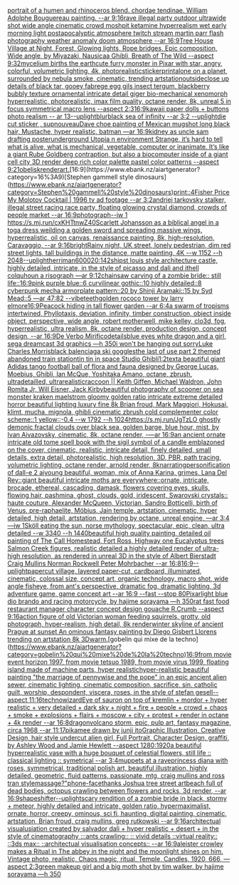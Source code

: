 [portrait of a humen and rhinoceros blend. chordae tendinae. William Adolphe Bouguereau painting. --ar 9:16](https://www.ebank.nz/aiartgenerator?category=portrait%20of%20a%20humen%20and%20rhinoceros%20blend.%20chordae%20tendinae.%20William%20Adolphe%20Bouguereau%20painting.%20--ar%209%3A16)[rave illegal party outdoor ultrawide shot wide angle cinematic crowd moshpit ketamine hyperrealism wet early morning light postapocalyptic atmosphere twitch stream martin parr flash photography  weather anomaly doom atmosphere --ar 16:9](https://www.ebank.nz/aiartgenerator?category=rave%20illegal%20party%20outdoor%20ultrawide%20shot%20wide%20angle%20cinematic%20crowd%20moshpit%20ketamine%20hyperrealism%20wet%20early%20morning%20light%20postapocalyptic%20atmosphere%20twitch%20stream%20martin%20parr%20flash%20photography%20%20weather%20anomaly%20doom%20atmosphere%20--ar%2016%3A9)[Tree House Village at Night, Forest, Glowing lights, Rope bridges, Epic composition, Wide angle, by Miyazaki, Nausicaa Ghibli, Breath of The Wild --aspect 9:32](https://www.ebank.nz/aiartgenerator?category=Tree%20House%20Village%20at%20Night%2C%20Forest%2C%20Glowing%20lights%2C%20Rope%20bridges%2C%20Epic%20composition%2C%20Wide%20angle%2C%20by%20Miyazaki%2C%20Nausicaa%20Ghibli%2C%20Breath%20of%20The%20Wild%20--aspect%209%3A32)[mycelium births the earth](https://www.ebank.nz/aiartgenerator?category=mycelium%20births%20the%20earth)[cute furry monster in Pixar with star, angry, colorful, volumetric lighting, 4k, photorealistic](https://www.ebank.nz/aiartgenerator?category=cute%20furry%20monster%20in%20Pixar%20with%20star%2C%20angry%2C%20colorful%2C%20volumetric%20lighting%2C%204k%2C%20photorealistic)[sticker](https://www.ebank.nz/aiartgenerator?category=sticker)[print](https://www.ebank.nz/aiartgenerator?category=print)[alone on a planet, surrounded by nebula smoke, cinematic, trending artstation](https://www.ebank.nz/aiartgenerator?category=alone%20on%20a%20planet%2C%20surrounded%20by%20nebula%20smoke%2C%20cinematic%2C%20trending%20artstation)[outside](https://www.ebank.nz/aiartgenerator?category=outside)[close up details of black tar, gooey fabrege egg gils insect tergum, blackberry bubbly texture ornamental intricate detail giger bio-mechanical xenomorph hyperrealistic, photorealistic, imax film quality, octane render, 8k, unreal 5 in focus symmetrical macro lens --aspect 2:3](https://www.ebank.nz/aiartgenerator?category=close%20up%20details%20of%20black%20tar%2C%20gooey%20fabrege%20egg%20gils%20insect%20tergum%2C%20blackberry%20bubbly%20texture%20ornamental%20intricate%20detail%20giger%20bio-mechanical%20xenomorph%20hyperrealistic%2C%20photorealistic%2C%20imax%20film%20quality%2C%20octane%20render%2C%208k%2C%20unreal%205%20in%20focus%20symmetrical%20macro%20lens%20--aspect%202%3A3)[16:9](https://www.ebank.nz/aiartgenerator?category=16%3A9)[kawaii paper dolls + buttons photo realism -- ar 13](https://www.ebank.nz/aiartgenerator?category=kawaii%20paper%20dolls%20%2B%20buttons%20photo%20realism%20--%20ar%2013)[--uplight](https://www.ebank.nz/aiartgenerator?category=--uplight)[blur](https://www.ebank.nz/aiartgenerator?category=blur)[black sea of infinity --ar 3:2 --uplight](https://www.ebank.nz/aiartgenerator?category=black%20sea%20of%20infinity%20--ar%203%3A2%20--uplight)[die cut sticker , sup](https://www.ebank.nz/aiartgenerator?category=die%20cut%20sticker%20%2C%20sup)[nouveau](https://www.ebank.nz/aiartgenerator?category=nouveau)[Dave choe painting of Mexican mugshot long black hair, Mustache, hyper realistic, batman —ar 16:9](https://www.ebank.nz/aiartgenerator?category=Dave%20choe%20painting%20of%20Mexican%20mugshot%20long%20black%20hair%2C%20Mustache%2C%20hyper%20realistic%2C%20batman%20%E2%80%94ar%2016%3A9)[kidney as uncle sam drafting poster](https://www.ebank.nz/aiartgenerator?category=kidney%20as%20uncle%20sam%20drafting%20poster)[underground Utopia n environment  Strange,  it’s hard to tell what is alive, what is mechanical, vegetable, computer or inanimate. It’s like a giant Rube Goldberg contraption, but also a biocomputer inside of a giant cell city 3D render deep rich color palette pastel color patterns --aspect 9:21](https://www.ebank.nz/aiartgenerator?category=underground%20Utopia%20n%20environment%20%20Strange%2C%20%20it%E2%80%99s%20hard%20to%20tell%20what%20is%20alive%2C%20what%20is%20mechanical%2C%20vegetable%2C%20computer%20or%20inanimate.%20It%E2%80%99s%20like%20a%20giant%20Rube%20Goldberg%20contraption%2C%20but%20also%20a%20biocomputer%20inside%20of%20a%20giant%20cell%20city%203D%20render%20deep%20rich%20color%20palette%20pastel%20color%20patterns%20--aspect%209%3A21)[obelisk](https://www.ebank.nz/aiartgenerator?category=obelisk)[render](https://www.ebank.nz/aiartgenerator?category=render)[art.](https://www.ebank.nz/aiartgenerator?category=art.)[16:9](https://www.ebank.nz/aiartgenerator?category=16%3A9)[Stephen gammell style dinosaurs](https://www.ebank.nz/aiartgenerator?category=Stephen%20gammell%20style%20dinosaurs)[print::4](https://www.ebank.nz/aiartgenerator?category=print%3A%3A4)[Fisher Price My Molotov Cocktail | 1996 tv ad footage --ar 3:2](https://www.ebank.nz/aiartgenerator?category=Fisher%20Price%20My%20Molotov%20Cocktail%20%7C%201996%20tv%20ad%20footage%20--ar%203%3A2)[andriej tarkovsky stalker, illegal street racing race party, floating glowing crystal diamond, crowds of people market --ar 16:9](https://www.ebank.nz/aiartgenerator?category=andriej%20tarkovsky%20stalker%2C%20illegal%20street%20racing%20race%20party%2C%20floating%20glowing%20crystal%20diamond%2C%20crowds%20of%20people%20market%20--ar%2016%3A9)[photograph](https://www.ebank.nz/aiartgenerator?category=photograph)[--iw 1 <https://s.mj.run/cxKHTtnwZ40>](https://www.ebank.nz/aiartgenerator?category=--iw%201%20%3Chttps%3A//s.mj.run/cxKHTtnwZ40%3E)[Scarlett Johansson as a biblical angel in a toga dress weilding a golden sword and spreading massive wings, hyperrealistic, oil on canvas, renaissance painting, 8k, high-resolution, Caravaggio, --ar 9:16](https://www.ebank.nz/aiartgenerator?category=Scarlett%20Johansson%20as%20a%20biblical%20angel%20in%20a%20toga%20dress%20weilding%20a%20golden%20sword%20and%20spreading%20massive%20wings%2C%20hyperrealistic%2C%20oil%20on%20canvas%2C%20renaissance%20painting%2C%208k%2C%20high-resolution%2C%20Caravaggio%2C%20--ar%209%3A16)[bright](https://www.ebank.nz/aiartgenerator?category=bright)[Rainy night, UK street, lonely pedestrian, dim red street lights, tall buildings in the distance, matte painting, 4K  --w 1152 --h 2048](https://www.ebank.nz/aiartgenerator?category=Rainy%20night%2C%20UK%20street%2C%20lonely%20pedestrian%2C%20dim%20red%20street%20lights%2C%20tall%20buildings%20in%20the%20distance%2C%20matte%20painting%2C%204K%20%20--w%201152%20--h%202048)[--uplight](https://www.ebank.nz/aiartgenerator?category=--uplight)[herriman](https://www.ebank.nz/aiartgenerator?category=herriman)[6000](https://www.ebank.nz/aiartgenerator?category=6000)[20:14](https://www.ebank.nz/aiartgenerator?category=20%3A14)[2](https://www.ebank.nz/aiartgenerator?category=2)[ship](https://www.ebank.nz/aiartgenerator?category=ship)[st louis style architecture castle, highly detailed, intricate, in the style of picasso and dali and ithell colquhoun a risograph —ar 9:12](https://www.ebank.nz/aiartgenerator?category=st%20louis%20style%20architecture%20castle%2C%20highly%20detailed%2C%20intricate%2C%20in%20the%20style%20of%20picasso%20and%20dali%20and%20ithell%20colquhoun%20a%20risograph%20%E2%80%94ar%209%3A12)[chainsaw carving of a zombie bride:: still life::](https://www.ebank.nz/aiartgenerator?category=chainsaw%20carving%20of%20a%20zombie%20bride%3A%3A%20still%20life%3A%3A)[16:9](https://www.ebank.nz/aiartgenerator?category=16%3A9)[pink purple blue::6 curvilinear gothic::10 highly detailed::8 cyberpunk mecha armorplate pattern::20 by Shinji Aramaki::15 by Syd Mead::5 —ar 47:82  --vibe](https://www.ebank.nz/aiartgenerator?category=pink%20purple%20blue%3A%3A6%20curvilinear%20gothic%3A%3A10%20highly%20detailed%3A%3A8%20cyberpunk%20mecha%20armorplate%20pattern%3A%3A20%20by%20Shinji%20Aramaki%3A%3A15%20by%20Syd%20Mead%3A%3A5%20%E2%80%94ar%2047%3A82%20%20--vibe)[teeth](https://www.ebank.nz/aiartgenerator?category=teeth)[golden rococo tower by larry elmore](https://www.ebank.nz/aiartgenerator?category=golden%20rococo%20tower%20by%20larry%20elmore)[16:9](https://www.ebank.nz/aiartgenerator?category=16%3A9)[Peacock hiding in tall flower garden --ar 6:4](https://www.ebank.nz/aiartgenerator?category=Peacock%20hiding%20in%20tall%20flower%20garden%20--ar%206%3A4)[a swarm of tropisms intertwined, Phyllotaxis, deviation, infinity, timber construction, object inside object, perspective, wide angle, robert motherwell, mike kelley, clo3d, fog, hyperrealistic, ultra realism, 8k, octane render, production design, concept design, --ar 16:9](https://www.ebank.nz/aiartgenerator?category=a%20swarm%20of%20tropisms%20intertwined%2C%20Phyllotaxis%2C%20deviation%2C%20infinity%2C%20timber%20construction%2C%20object%20inside%20object%2C%20perspective%2C%20wide%20angle%2C%20robert%20motherwell%2C%20mike%20kelley%2C%20clo3d%2C%20fog%2C%20hyperrealistic%2C%20ultra%20realism%2C%208k%2C%20octane%20render%2C%20production%20design%2C%20concept%20design%2C%20--ar%2016%3A9)[De Verbo Mirifico](https://www.ebank.nz/aiartgenerator?category=De%20Verbo%20Mirifico)[details](https://www.ebank.nz/aiartgenerator?category=details)[blue eyes white dragon and a girl,  sega dreamcast 3d graphics —h 350](https://www.ebank.nz/aiartgenerator?category=blue%20eyes%20white%20dragon%20and%20a%20girl%2C%20%20sega%20dreamcast%203d%20graphics%20%E2%80%94h%20350)[i won't be hanging out sorry](https://www.ebank.nz/aiartgenerator?category=i%20won%27t%20be%20hanging%20out%20sorry)[Luke Charles Morris](https://www.ebank.nz/aiartgenerator?category=Luke%20Charles%20Morris)[black balenciaga ski goggles](https://www.ebank.nz/aiartgenerator?category=black%20balenciaga%20ski%20goggles)[the last of use part 2 themed abandoned train station](https://www.ebank.nz/aiartgenerator?category=the%20last%20of%20use%20part%202%20themed%20abandoned%20train%20station)[tin tin in space Studio Ghibli](https://www.ebank.nz/aiartgenerator?category=tin%20tin%20in%20space%20Studio%20Ghibli)[1:2](https://www.ebank.nz/aiartgenerator?category=1%3A2)[text](https://www.ebank.nz/aiartgenerator?category=text)[a beautiful giant Adidas tango football ball of flora and fauna designed by George Lucas, Moebius, Ghibli, Ian McQue, Yoshitaka Amano, octane, zbrush, ultradetailled, ultrarealistic](https://www.ebank.nz/aiartgenerator?category=a%20beautiful%20giant%20Adidas%20tango%20football%20ball%20of%20flora%20and%20fauna%20designed%20by%20George%20Lucas%2C%20Moebius%2C%20Ghibli%2C%20Ian%20McQue%2C%20Yoshitaka%20Amano%2C%20octane%2C%20zbrush%2C%20ultradetailled%2C%20ultrarealistic)[raccoon || Keith Giffen, Michael Waldron, John Romita Jr, Will Eisner, Jack Kirby](https://www.ebank.nz/aiartgenerator?category=raccoon%20%7C%7C%20Keith%20Giffen%2C%20Michael%20Waldron%2C%20John%20Romita%20Jr%2C%20Will%20Eisner%2C%20Jack%20Kirby)[beautiful photography of scooner on sea monster kraken maelstrom gloomy golden ratio intricate extreme detailed horror beautiful lighting luxury fine 8k Brian froud, Mark Maggiori, Hokusai, klimt, mucha, mignola, ghibli cinematic zbrush cold complementer color scheme::1 yellow::-0.4 --w 1792 --h 1024](https://www.ebank.nz/aiartgenerator?category=beautiful%20photography%20of%20scooner%20on%20sea%20monster%20kraken%20maelstrom%20gloomy%20golden%20ratio%20intricate%20extreme%20detailed%20horror%20beautiful%20lighting%20luxury%20fine%208k%20Brian%20froud%2C%20Mark%20Maggiori%2C%20Hokusai%2C%20klimt%2C%20mucha%2C%20mignola%2C%20ghibli%20cinematic%20zbrush%20cold%20complementer%20color%20scheme%3A%3A1%20yellow%3A%3A-0.4%20--w%201792%20--h%201024)[https://s.mj.run/JgTzLO  ghostly demonic fractal clouds over black sea, golden barge, blue hour, mist, by Ivan Aivazovsky, cinematic, 8k, octane render, -—ar 16:9](https://www.ebank.nz/aiartgenerator?category=https%3A//s.mj.run/JgTzLO%20%20ghostly%20demonic%20fractal%20clouds%20over%20black%20sea%2C%20golden%20barge%2C%20blue%20hour%2C%20mist%2C%20by%20Ivan%20Aivazovsky%2C%20cinematic%2C%208k%2C%20octane%20render%2C%20-%E2%80%94ar%2016%3A9)[an ancient ornate intricate old tome spell book with the sigil symbol of a candle emblazoned on the cover, cinematic, realistic, intricate detail, finely detailed, small details, extra detail, photorealistic, high resolution, 3D, PBR, path tracing, volumetric lighting, octane render, arnold render, 8k](https://www.ebank.nz/aiartgenerator?category=an%20ancient%20ornate%20intricate%20old%20tome%20spell%20book%20with%20the%20sigil%20symbol%20of%20a%20candle%20emblazoned%20on%20the%20cover%2C%20cinematic%2C%20realistic%2C%20intricate%20detail%2C%20finely%20detailed%2C%20small%20details%2C%20extra%20detail%2C%20photorealistic%2C%20high%20resolution%2C%203D%2C%20PBR%2C%20path%20tracing%2C%20volumetric%20lighting%2C%20octane%20render%2C%20arnold%20render%2C%208k)[narrating](https://www.ebank.nz/aiartgenerator?category=narrating)[personification of dall-e 2 ai](https://www.ebank.nz/aiartgenerator?category=personification%20of%20dall-e%202%20ai)[young beautiful, woman, mix of Anna Karina, grimes, Lana Del Rey::giant beautiful intricate moths are everywhere::ornate, intricate, brocade, ethereal, cascading, damask, flowers covering eyes, skulls, flowing hair, pashmina, ghost, clouds, gold, iridescent, Swarovski crystals:: haute couture, Alexander McQueen, Victorian, Sandro Botticelli, birth of Venus, pre-raphaelite, Möbius, Jain temple, artstation, cinematic, hyper detailed, high detail, artstation, rendering by octane, unreal engine, —ar 3:4 —iw 1](https://www.ebank.nz/aiartgenerator?category=young%20beautiful%2C%20woman%2C%20mix%20of%20Anna%20Karina%2C%20grimes%2C%20Lana%20Del%20Rey%3A%3Agiant%20beautiful%20intricate%20moths%20are%20everywhere%3A%3Aornate%2C%20intricate%2C%20brocade%2C%20ethereal%2C%20cascading%2C%20damask%2C%20flowers%20covering%20eyes%2C%20skulls%2C%20flowing%20hair%2C%20pashmina%2C%20ghost%2C%20clouds%2C%20gold%2C%20iridescent%2C%20Swarovski%20crystals%3A%3A%20haute%20couture%2C%20Alexander%20McQueen%2C%20Victorian%2C%20Sandro%20Botticelli%2C%20birth%20of%20Venus%2C%20pre-raphaelite%2C%20M%C3%B6bius%2C%20Jain%20temple%2C%20artstation%2C%20cinematic%2C%20hyper%20detailed%2C%20high%20detail%2C%20artstation%2C%20rendering%20by%20octane%2C%20unreal%20engine%2C%20%E2%80%94ar%203%3A4%20%E2%80%94iw%201)[Sköll eating the sun, norse mythology, spectacular, epic, clean, ultra detailed --w 3340 --h 1440](https://www.ebank.nz/aiartgenerator?category=Sk%C3%B6ll%20eating%20the%20sun%2C%20norse%20mythology%2C%20spectacular%2C%20epic%2C%20clean%2C%20ultra%20detailed%20--w%203340%20--h%201440)[beautiful high quality painting, detailed oil painting of The Call Homestead, Fort Ross, Highway one Eucalyptus trees  Salmon Creek figures, realistic detailed a highly detailed render of ultra-high resolution, as rendered in unreal 3D in the style of Albert Bierstadt Craig Mullins Norman Rockwell Peter Mohrbacher  --ar 16:8](https://www.ebank.nz/aiartgenerator?category=beautiful%20high%20quality%20painting%2C%20detailed%20oil%20painting%20of%20The%20Call%20Homestead%2C%20Fort%20Ross%2C%20Highway%20one%20Eucalyptus%20trees%20%20Salmon%20Creek%20figures%2C%20realistic%20detailed%20a%20highly%20detailed%20render%20of%20ultra-high%20resolution%2C%20as%20rendered%20in%20unreal%203D%20in%20the%20style%20of%20Albert%20Bierstadt%20Craig%20Mullins%20Norman%20Rockwell%20Peter%20Mohrbacher%20%20--ar%2016%3A8)[16:9](https://www.ebank.nz/aiartgenerator?category=16%3A9)[--uplight](https://www.ebank.nz/aiartgenerator?category=--uplight)[papercut village, layered paper-cut, cardboard, illuminated, cinematic, colossal size, concept art, organic technology, macro shot, wide angle fisheye, from ant's perspective, dramatic fog, dramatic lighting, 3d adventure game, game concept art --ar 16:9 --fast --stop 80](https://www.ebank.nz/aiartgenerator?category=papercut%20village%2C%20layered%20paper-cut%2C%20cardboard%2C%20illuminated%2C%20cinematic%2C%20colossal%20size%2C%20concept%20art%2C%20organic%20technology%2C%20macro%20shot%2C%20wide%20angle%20fisheye%2C%20from%20ant%27s%20perspective%2C%20dramatic%20fog%2C%20dramatic%20lighting%2C%203d%20adventure%20game%2C%20game%20concept%20art%20--ar%2016%3A9%20--fast%20--stop%2080)[Pixar](https://www.ebank.nz/aiartgenerator?category=Pixar)[light blue dio brando and racing motorcycle, by hajime sorayama —h 350](https://www.ebank.nz/aiartgenerator?category=light%20blue%20dio%20brando%20and%20racing%20motorcycle%2C%20by%20hajime%20sorayama%20%E2%80%94h%20350)[rat fast food restaurant manager character concept design gouache R.Crumb --aspect 9:16](https://www.ebank.nz/aiartgenerator?category=rat%20fast%20food%20restaurant%20manager%20character%20concept%20design%20gouache%20R.Crumb%20--aspect%209%3A16)[action figure of old Victorian woman feeding squirrels, grotty, old photograph, hyper-realism, high detail, 8k render](https://www.ebank.nz/aiartgenerator?category=action%20figure%20of%20old%20Victorian%20woman%20feeding%20squirrels%2C%20grotty%2C%20old%20photograph%2C%20hyper-realism%2C%20high%20detail%2C%208k%20render)[winter skyline of ancient Prague at sunset An ominous fantasy painting by Diego Gisbert Llorens trending on artstation 8k 3D](https://www.ebank.nz/aiartgenerator?category=winter%20skyline%20of%20ancient%20Prague%20at%20sunset%20An%20ominous%20fantasy%20painting%20by%20Diego%20Gisbert%20Llorens%20trending%20on%20artstation%208k%203D)[warm.](https://www.ebank.nz/aiartgenerator?category=warm.)[gobelin qui mixe de la techno](https://www.ebank.nz/aiartgenerator?category=gobelin%20qui%20mixe%20de%20la%20techno)[16:9](https://www.ebank.nz/aiartgenerator?category=16%3A9)[from movie event horizon 1997, from movie tetsuo 1989, from movie virus 1999, floating island made of machine parts, hyper realistic](https://www.ebank.nz/aiartgenerator?category=from%20movie%20event%20horizon%201997%2C%20from%20movie%20tetsuo%201989%2C%20from%20movie%20virus%201999%2C%20floating%20island%20made%20of%20machine%20parts%2C%20hyper%20realistic)[hyper-realistic beautiful painting "the marriage of pennywise and the pope" in an epic ancient alien sewer, cinematic lighting, cinematic composition, sacrifice, sin, catholic guilt, worship, despondent, viscera, roses, in the style of stefan gesell--aspect 11:16](https://www.ebank.nz/aiartgenerator?category=hyper-realistic%20beautiful%20painting%20%22the%20marriage%20of%20pennywise%20and%20the%20pope%22%20in%20an%20epic%20ancient%20alien%20sewer%2C%20cinematic%20lighting%2C%20cinematic%20composition%2C%20sacrifice%2C%20sin%2C%20catholic%20guilt%2C%20worship%2C%20despondent%2C%20viscera%2C%20roses%2C%20in%20the%20style%20of%20stefan%20gesell--aspect%2011%3A16)[technowizard](https://www.ebank.nz/aiartgenerator?category=technowizard)[Eye of sauron on top of kremlin + mordor +  hyper realistic + very detailed + dark sky + night + fire + people + crowd + chaos + smoke + explosions + flairs + moscow + city +  protest + render in octane + 4k render --ar 16:8](https://www.ebank.nz/aiartgenerator?category=Eye%20of%20sauron%20on%20top%20of%20kremlin%20%2B%20mordor%20%2B%20%20hyper%20realistic%20%2B%20very%20detailed%20%2B%20dark%20sky%20%2B%20night%20%2B%20fire%20%2B%20people%20%2B%20crowd%20%2B%20chaos%20%2B%20smoke%20%2B%20explosions%20%2B%20flairs%20%2B%20moscow%20%2B%20city%20%2B%20%20protest%20%2B%20render%20in%20octane%20%2B%204k%20render%20--ar%2016%3A8)[dragon](https://www.ebank.nz/aiartgenerator?category=dragon)[volcano storm, epic, pulp art, fantasy magazine, circa 1968 --ar 11:17](https://www.ebank.nz/aiartgenerator?category=volcano%20storm%2C%20epic%2C%20pulp%20art%2C%20fantasy%20magazine%2C%20circa%201968%20--ar%2011%3A17)[pikamee drawn by junji ito](https://www.ebank.nz/aiartgenerator?category=pikamee%20drawn%20by%20junji%20ito)[Graphic Illustration, Creative Design, hair style undercut alien girl, Full Portrait, Character Design, graffiti, by Ashley Wood and Jamie Hewlett --aspect 1280:1920](https://www.ebank.nz/aiartgenerator?category=Graphic%20Illustration%2C%20Creative%20Design%2C%20hair%20style%20undercut%20alien%20girl%2C%20Full%20Portrait%2C%20Character%20Design%2C%20graffiti%2C%20by%20Ashley%20Wood%20and%20Jamie%20Hewlett%20--aspect%201280%3A1920)[a beautiful hyperrealistic vase with a huge bouquet of celestial flowers, still life :: classical lighting :: symetrical --ar 3:4](https://www.ebank.nz/aiartgenerator?category=a%20beautiful%20hyperrealistic%20vase%20with%20a%20huge%20bouquet%20of%20celestial%20flowers%2C%20still%20life%20%3A%3A%20classical%20lighting%20%3A%3A%20symetrical%20--ar%203%3A4)[muppets at a rave](https://www.ebank.nz/aiartgenerator?category=muppets%20at%20a%20rave)[princess diana with roses, symmetrical, traditional polish art, beautiful illustration, highly detailed, geometric, fluid patterns, passionate, mtg, craig mullins and ross tran style](https://www.ebank.nz/aiartgenerator?category=princess%20diana%20with%20roses%2C%20symmetrical%2C%20traditional%20polish%20art%2C%20beautiful%20illustration%2C%20highly%20detailed%2C%20geometric%2C%20fluid%20patterns%2C%20passionate%2C%20mtg%2C%20craig%20mullins%20and%20ross%20tran%20style)[massage?"](https://www.ebank.nz/aiartgenerator?category=massage%3F%22)[phone-face](https://www.ebank.nz/aiartgenerator?category=phone-face)[thanks Joshua tree street art](https://www.ebank.nz/aiartgenerator?category=thanks%20Joshua%20tree%20street%20art)[beach full of dead bodies, octopus crawling between flowers and rocks, 3d render, --ar 16:9](https://www.ebank.nz/aiartgenerator?category=beach%20full%20of%20dead%20bodies%2C%20octopus%20crawling%20between%20flowers%20and%20rocks%2C%203d%20render%2C%20--ar%2016%3A9)[shapeshifter](https://www.ebank.nz/aiartgenerator?category=shapeshifter)[--uplight](https://www.ebank.nz/aiartgenerator?category=--uplight)[scary rendition of a zombie bride in black, stormy + meteor, highly detailed and intricate, golden ratio, hypermaximalist, ornate, horror, creepy, ominous, sci fi, haunting, digital painting, cinematic, artstation, Brian froud, craig mullins, greg rutkowski --ar 9:16](https://www.ebank.nz/aiartgenerator?category=scary%20rendition%20of%20a%20zombie%20bride%20in%20black%2C%20stormy%20%2B%20meteor%2C%20highly%20detailed%20and%20intricate%2C%20golden%20ratio%2C%20hypermaximalist%2C%20ornate%2C%20horror%2C%20creepy%2C%20ominous%2C%20sci%20fi%2C%20haunting%2C%20digital%20painting%2C%20cinematic%2C%20artstation%2C%20Brian%20froud%2C%20craig%20mullins%2C%20greg%20rutkowski%20--ar%209%3A16)[architectual visualusiation created by salvador dali + hyper realistic + desert + in the style of cinematography :::ants crawling:: :: vivid details ::virtual reality:: ::3ds max:: ::architectual visualisation concepts:: --ar 16:9](https://www.ebank.nz/aiartgenerator?category=architectual%20visualusiation%20created%20by%20salvador%20dali%20%2B%20hyper%20realistic%20%2B%20desert%20%2B%20in%20the%20style%20of%20cinematography%20%3A%3A%3Aants%20crawling%3A%3A%20%3A%3A%20vivid%20details%20%3A%3Avirtual%20reality%3A%3A%20%3A%3A3ds%20max%3A%3A%20%3A%3Aarchitectual%20visualisation%20concepts%3A%3A%20--ar%2016%3A9)[aleister crowley makes a Ritual in The abbey  in the night and the moonlight shines on him, Vintage photo, realistic, Chaos magic, ritual, Temple, Candles, 1920, 666, —aspect 2:3](https://www.ebank.nz/aiartgenerator?category=aleister%20crowley%20makes%20a%20Ritual%20in%20The%20abbey%20%20in%20the%20night%20and%20the%20moonlight%20shines%20on%20him%2C%20Vintage%20photo%2C%20realistic%2C%20Chaos%20magic%2C%20ritual%2C%20Temple%2C%20Candles%2C%201920%2C%20666%2C%20%E2%80%94aspect%202%3A3)[green makeup girl and a big moth shot by tim walker, by hajime sorayama —h 350](https://www.ebank.nz/aiartgenerator?category=green%20makeup%20girl%20and%20a%20big%20moth%20shot%20by%20tim%20walker%2C%20by%20hajime%20sorayama%20%E2%80%94h%20350)